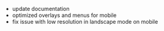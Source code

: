 - update documentation
- optimized overlays and menus for mobile
- fix issue with low resolution in landscape mode on mobile
